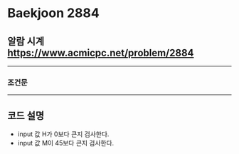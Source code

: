 Baekjoon 2884
=============
알람 시계  <https://www.acmicpc.net/problem/2884>
---------------
- - -
### 조건문
- - -
## 코드 설명
- input 값 H가 0보다 큰지 검사한다.
- input 값 M이 45보다 큰지 검사한다.
